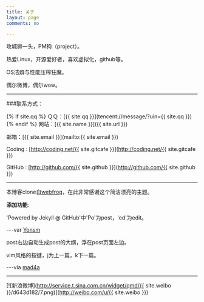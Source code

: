 ```yaml
---
title: 关于
layout: page
comments: no

---
```


攻城狮一头，PM狗（project）。     

热爱Linux，开源爱好者，喜欢虚拟化，github等。            

OS洁癖与性能压榨狂魔。       

偶尔微博，偶尔wow。  

---

###联系方式：

{% if site.qq %}
ＱＱ：[{{ site.qq }}](tencent://message/?uin={{ site.qq }})
{% endif %}
网站：[{{ site.name }}]({{ site.url }})

邮箱：[{{ site.email }}](mailto:{{ site.email }})

Coding : [http://coding.net/{{ site.gitcafe }}](http://coding.net/{{ site.gitcafe }})

GitHub : [http://github.com/{{ site.github }}](http://github.com/{{ site.github }})


----


本博客clone自[webfrog](https://github.com/webfrogs/webfrogs.github.com)，在此非常感谢这个简洁漂亮的主题。

**添加功能**:

'Powered by Jekyll @ GitHub'中'Po'为post，'ed'为edit。 

---var [Yonsm](http://yonsm.net/)

post右边自动生成post的大纲，浮在post页面左边。

vim风格的按键，j为上一篇，k下一篇。  

---via [mad4a](http://mad4a.me/)

----



[![新浪微博](http://service.t.sina.com.cn/widget/qmd/{{ site.weibo }}/d643d182/7.png)](http://weibo.com/u/{{ site.weibo }})
